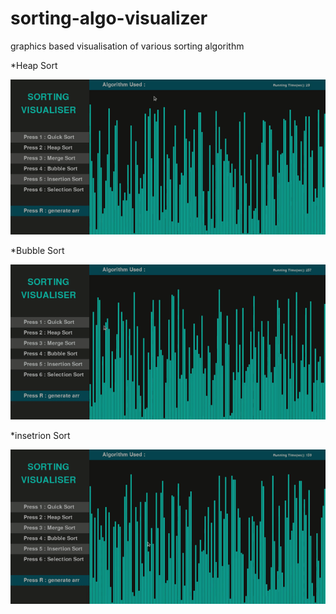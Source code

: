 # sorting-algo-visualizer
graphics based visualisation of various sorting algorithm

*Heap Sort

![](image/heapsort.gif)

*Bubble Sort

![](image/bubble%20sort.gif)

*insetrion Sort

![](image/insertion%20sort.gif)
